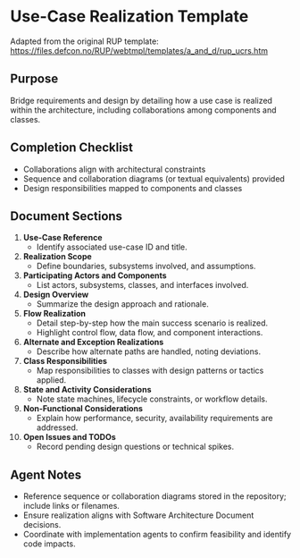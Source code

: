 # Use-Case Realization Template

Adapted from the original RUP template: https://files.defcon.no/RUP/webtmpl/templates/a_and_d/rup_ucrs.htm

## Purpose
Bridge requirements and design by detailing how a use case is realized within the architecture, including collaborations among components and classes.

## Completion Checklist
- Collaborations align with architectural constraints
- Sequence and collaboration diagrams (or textual equivalents) provided
- Design responsibilities mapped to components and classes

## Document Sections
1. **Use-Case Reference**
   - Identify associated use-case ID and title.
2. **Realization Scope**
   - Define boundaries, subsystems involved, and assumptions.
3. **Participating Actors and Components**
   - List actors, subsystems, classes, and interfaces involved.
4. **Design Overview**
   - Summarize the design approach and rationale.
5. **Flow Realization**
   - Detail step-by-step how the main success scenario is realized.
   - Highlight control flow, data flow, and component interactions.
6. **Alternate and Exception Realizations**
   - Describe how alternate paths are handled, noting deviations.
7. **Class Responsibilities**
   - Map responsibilities to classes with design patterns or tactics applied.
8. **State and Activity Considerations**
   - Note state machines, lifecycle constraints, or workflow details.
9. **Non-Functional Considerations**
   - Explain how performance, security, availability requirements are addressed.
10. **Open Issues and TODOs**
    - Record pending design questions or technical spikes.

## Agent Notes
- Reference sequence or collaboration diagrams stored in the repository; include links or filenames.
- Ensure realization aligns with Software Architecture Document decisions.
- Coordinate with implementation agents to confirm feasibility and identify code impacts.

